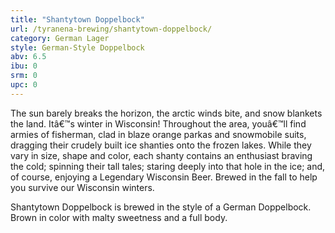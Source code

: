 ```yaml
---
title: "Shantytown Doppelbock"
url: /tyranena-brewing/shantytown-doppelbock/
category: German Lager
style: German-Style Doppelbock
abv: 6.5
ibu: 0
srm: 0
upc: 0
---
```

The sun barely breaks the horizon, the arctic winds bite, and snow blankets the land. Itâ€™s winter in Wisconsin! Throughout the area, youâ€™ll find armies of fisherman, clad in blaze orange parkas and snowmobile suits, dragging their crudely built ice shanties onto the frozen lakes. While they vary in size, shape and color, each shanty contains an enthusiast braving the cold; spinning their tall tales; staring deeply into that hole in the ice; and, of course, enjoying a Legendary Wisconsin Beer. Brewed in the fall to help you survive our Wisconsin winters.

Shantytown Doppelbock is brewed in the style of a German Doppelbock. Brown in color with malty sweetness and a full body.
